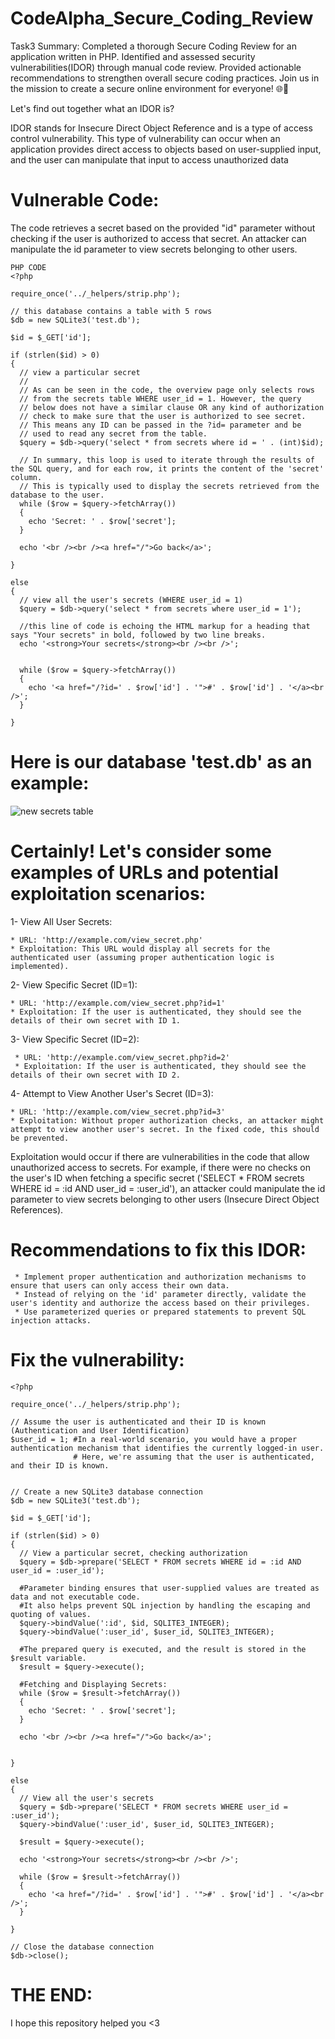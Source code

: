 # CodeAlpha_Secure_Coding_Review

Task3 Summary: Completed a thorough Secure Coding Review for an application written in PHP. Identified and assessed security vulnerabilities(IDOR) through manual code review. Provided actionable recommendations to strengthen overall secure coding practices. 
Join us in the mission to create a secure online environment for everyone! 🌐💙

Let's find out together what an IDOR is?

IDOR stands for Insecure Direct Object Reference and is a type of access control vulnerability.
This type of vulnerability can occur when an application provides direct access to objects based on user-supplied input, and the user can manipulate that input to access unauthorized data

# Vulnerable Code:
The code retrieves a secret based on the provided "id" parameter without checking if the user is authorized to access that secret. 
An attacker can manipulate the id parameter to view secrets belonging to other users.

````
PHP CODE
<?php

require_once('../_helpers/strip.php');

// this database contains a table with 5 rows
$db = new SQLite3('test.db');

$id = $_GET['id'];

if (strlen($id) > 0) 
{
  // view a particular secret
  //
  // As can be seen in the code, the overview page only selects rows
  // from the secrets table WHERE user_id = 1. However, the query
  // below does not have a similar clause OR any kind of authorization
  // check to make sure that the user is authorized to see secret.
  // This means any ID can be passed in the ?id= parameter and be
  // used to read any secret from the table.
  $query = $db->query('select * from secrets where id = ' . (int)$id);

  // In summary, this loop is used to iterate through the results of the SQL query, and for each row, it prints the content of the 'secret' column. 
  // This is typically used to display the secrets retrieved from the database to the user.
  while ($row = $query->fetchArray())
  {
    echo 'Secret: ' . $row['secret'];
  }

  echo '<br /><br /><a href="/">Go back</a>';

} 

else 
{
  // view all the user's secrets (WHERE user_id = 1)
  $query = $db->query('select * from secrets where user_id = 1');

  //this line of code is echoing the HTML markup for a heading that says "Your secrets" in bold, followed by two line breaks.
  echo '<strong>Your secrets</strong><br /><br />';

 
  while ($row = $query->fetchArray()) 
  {
    echo '<a href="/?id=' . $row['id'] . '">#' . $row['id'] . '</a><br />';
  }
  
}

````
# Here is our database 'test.db' as an example:
![new secrets table](https://github.com/MRKING20/CodeAlpha_Secure_Coding_Review/assets/64786452/7b3f7ef0-e112-47ee-a9d0-46e38b8e02af)

  

# Certainly! Let's consider some examples of URLs and potential exploitation scenarios:

1- View All User Secrets: 

    * URL: 'http://example.com/view_secret.php'
    * Exploitation: This URL would display all secrets for the authenticated user (assuming proper authentication logic is implemented).
2- View Specific Secret (ID=1):

    * URL: 'http://example.com/view_secret.php?id=1'
    * Exploitation: If the user is authenticated, they should see the details of their own secret with ID 1.
3- View Specific Secret (ID=2):  

     * URL: 'http://example.com/view_secret.php?id=2'
     * Exploitation: If the user is authenticated, they should see the details of their own secret with ID 2.

4- Attempt to View Another User's Secret (ID=3):
    
    * URL: 'http://example.com/view_secret.php?id=3'
    * Exploitation: Without proper authorization checks, an attacker might attempt to view another user's secret. In the fixed code, this should be prevented.

Exploitation would occur if there are vulnerabilities in the code that allow unauthorized access to secrets. For example, if there were no checks on the user's ID when fetching a specific secret ('SELECT * FROM secrets WHERE id = :id AND user_id = :user_id'), an attacker could manipulate the id parameter to view secrets belonging to other users (Insecure Direct Object References).


# Recommendations to fix this IDOR:
     * Implement proper authentication and authorization mechanisms to ensure that users can only access their own data.
     * Instead of relying on the 'id' parameter directly, validate the user's identity and authorize the access based on their privileges.
     * Use parameterized queries or prepared statements to prevent SQL injection attacks.
#  Fix the vulnerability:

````
<?php

require_once('../_helpers/strip.php');

// Assume the user is authenticated and their ID is known (Authentication and User Identification)
$user_id = 1; #In a real-world scenario, you would have a proper authentication mechanism that identifies the currently logged-in user.
              # Here, we're assuming that the user is authenticated, and their ID is known.


// Create a new SQLite3 database connection
$db = new SQLite3('test.db');

$id = $_GET['id'];

if (strlen($id) > 0) 
{
  // View a particular secret, checking authorization
  $query = $db->prepare('SELECT * FROM secrets WHERE id = :id AND user_id = :user_id');

  #Parameter binding ensures that user-supplied values are treated as data and not executable code. 
  #It also helps prevent SQL injection by handling the escaping and quoting of values.
  $query->bindValue(':id', $id, SQLITE3_INTEGER);
  $query->bindValue(':user_id', $user_id, SQLITE3_INTEGER);

  #The prepared query is executed, and the result is stored in the $result variable.
  $result = $query->execute();

  #Fetching and Displaying Secrets:
  while ($row = $result->fetchArray()) 
  {
    echo 'Secret: ' . $row['secret'];
  }

  echo '<br /><br /><a href="/">Go back</a>';


} 

else
{
  // View all the user's secrets
  $query = $db->prepare('SELECT * FROM secrets WHERE user_id = :user_id');
  $query->bindValue(':user_id', $user_id, SQLITE3_INTEGER);

  $result = $query->execute();

  echo '<strong>Your secrets</strong><br /><br />';

  while ($row = $result->fetchArray()) 
  {
    echo '<a href="/?id=' . $row['id'] . '">#' . $row['id'] . '</a><br />';
  }

}

// Close the database connection
$db->close();
````

# THE END:
I hope this repository helped you <3 
